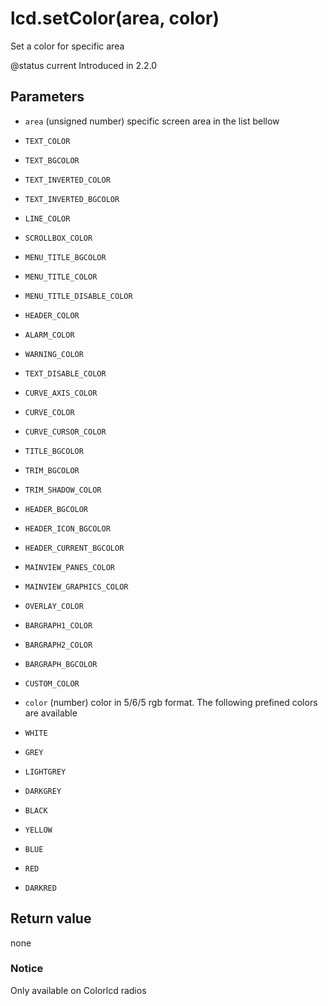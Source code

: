 # lcd.setColor(area, color)



Set a color for specific area

@status current Introduced in 2.2.0


## Parameters

* `area` (unsigned number) specific screen area in the list bellow
 * `TEXT_COLOR`
 * `TEXT_BGCOLOR`
 * `TEXT_INVERTED_COLOR`
 * `TEXT_INVERTED_BGCOLOR`
 * `LINE_COLOR`
 * `SCROLLBOX_COLOR`
 * `MENU_TITLE_BGCOLOR`
 * `MENU_TITLE_COLOR`
 * `MENU_TITLE_DISABLE_COLOR`
 * `HEADER_COLOR`
 * `ALARM_COLOR`
 * `WARNING_COLOR`
 * `TEXT_DISABLE_COLOR`
 * `CURVE_AXIS_COLOR`
 * `CURVE_COLOR`
 * `CURVE_CURSOR_COLOR`
 * `TITLE_BGCOLOR`
 * `TRIM_BGCOLOR`
 * `TRIM_SHADOW_COLOR`
 * `HEADER_BGCOLOR`
 * `HEADER_ICON_BGCOLOR`
 * `HEADER_CURRENT_BGCOLOR`
 * `MAINVIEW_PANES_COLOR`
 * `MAINVIEW_GRAPHICS_COLOR`
 * `OVERLAY_COLOR`
 * `BARGRAPH1_COLOR`
 * `BARGRAPH2_COLOR`
 * `BARGRAPH_BGCOLOR`
 * `CUSTOM_COLOR`

* `color` (number) color in 5/6/5 rgb format. The following prefined colors are available
 * `WHITE`
 * `GREY`
 * `LIGHTGREY`
 * `DARKGREY`
 * `BLACK`
 * `YELLOW`
 * `BLUE`
 * `RED`
 * `DARKRED`



## Return value

none

### Notice
Only available on Colorlcd radios


